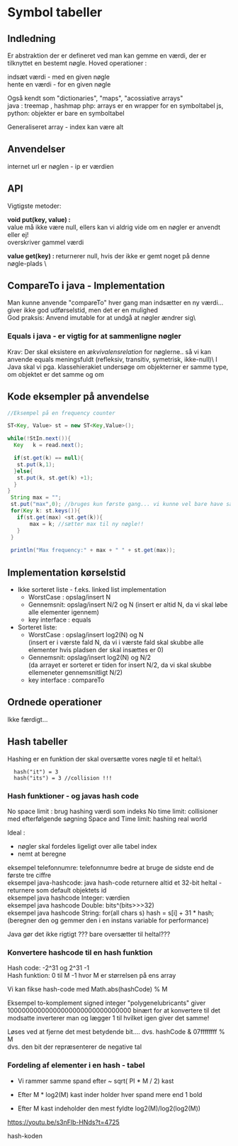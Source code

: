 # Symbol tabeller

## Indledning
Er abstraktion der er defineret ved man kan gemme en værdi, der er tilknyttet en bestemt nøgle.
Hoved operationer :

indsæt værdi - med en given nøgle \
hente en værdi - for en given nøgle

Også kendt som "dictionaries", "maps", "acossiative arrays" \
java : treemap , hashmap
php: arrays er en wrapper for en symboltabel
js, python: objekter er bare en symboltabel

Generaliseret array - index kan være alt

## Anvendelser
internet url er nøglen - ip er værdien</br>


## API

Vigtigste metoder:

<b>void put(key, value) :</b> \
value må ikke være null, ellers kan vi aldrig vide om en nøgler er anvendt eller ej! \
overskriver gammel værdi 

<b>value get(key)       : </b>
returnerer null, hvis der ikke er gemt noget på denne nøgle-plads \

## CompareTo i java - Implementation

Man kunne anvende "compareTo" hver gang man indsætter en ny værdi... giver ikke god udførselstid, men det er en mulighed\
God praksis: Anvend imutable for at undgå at nøgler ændrer sig\

### Equals i java - er vigtig for at sammenligne nøgler

Krav: Der skal eksistere en <i>ækvivalensrelation</i> for nøglerne.. så vi kan anvende equals meningsfuldt (refleksiv, transitiv, symetrisk, ikke-null)\ 
I Java skal vi pga. klassehierakiet undersøge om objekterner er samme type, om objektet er det samme og om 

## Kode eksempler på anvendelse

```java
//Eksempel på en frequency counter

ST<Key, Value> st = new ST<Key,Value>();

while(!StIn.next()){
  Key   k = read.next();

  if(st.get(k) == null){
   st.put(k,1);
  }else{
   st.put(k, st.get(k) +1);
  }
}
 String max = "";
 st.put("max",0); //bruges kun første gang... vi kunne vel bare have sat en tilfældig nøgle istedet for "max"
 for(Key k: st.keys()){
   if(st.get(max) <st.get(k)){
       max = k; //sætter max til ny nøgle!!
   }
 }
 
 println("Max frequency:" + max + " " + st.get(max));

```

## Implementation kørselstid

- Ikke sorteret liste - f.eks. linked list implementation
    - WorstCase : opslag/insert N
    - Gennemsnit: opslag/insert N/2 og N (insert er altid N, da vi skal løbe alle elementer igennem)
    - key interface : equals
- Sorteret liste:
    - WorstCase : opslag/insert log2(N) og N </br>   (insert er i værste fald N, da vi i værste fald skal skubbe alle elementer hvis pladsen der skal insættes er 0)
    - Gennemsnit: opslag/insert log2(N) og N/2 </br>  (da arrayet er sorteret er tiden for insert N/2, da vi skal skubbe ellemeneter gennemsnitligt N/2)
    - key interface : compareTo

## Ordnede operationer

Ikke færdigt...

## Hash tabeller

Hashing er en funktion der skal oversætte vores nøgle til et heltal:\
```
  hash("it") = 3
  hash("its") = 3 //collision !!!
```

### Hash funktioner - og javas hash code
No space limit : brug hashing værdi som indeks
No time limit: collisioner med efterfølgende søgning
Space and Time limit: hashing real world

Ideal : 
 - nøgler skal fordeles ligeligt over alle tabel index
 - nemt at beregne

eksempel telefonnumre: telefonnumre bedre at bruge de sidste end de første tre ciffre \
eksempel java-hashcode: java hash-code returnere altid et 32-bit heltal - returnere som default objektets id \
eksempel java hashcode Integer: værdien \
eksempel java hashcode Double: bits^(bits>>>32) \
eksempel java hashcode String: for(all chars s) hash = s[i] + 31 * hash; (beregner den og gemmer den i en instans variable for performance)

Java gør det ikke rigtigt ??? bare oversætter til heltal???

### Konvertere hashcode til en hash funktion

Hash code: -2^31 og 2^31 -1 \
Hash funktion: 0 til M -1 hvor M er størrelsen på ens array

Vi kan fikse hash-code med Math.abs(hashCode) % M

Eksempel to-komplement signed integer
"polygenelubricants" giver 10000000000000000000000000000000 binært
for at konvertere til det modsatte inverterer man og lægger 1 til hvilket igen giver det samme!

Løses ved at fjerne det mest betydende bit.... dvs. hashCode & 07ffffffff % M\
dvs. den bit der repræsenterer de negative tal

### Fordeling af elementer i en hash - tabel

- Vi rammer samme spand efter ~ sqrt( PI * M / 2) kast

- Efter M * log2(M) kast inder holder hver spand mere end 1 bold

- Efter M kast indeholder den mest fyldte log2(M)/log2(log2(M))

https://youtu.be/s3nFlb-HNds?t=4725

hash-koden 




